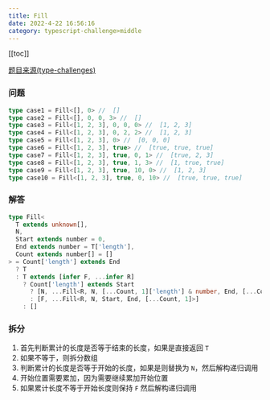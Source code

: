 ```yaml
---
title: Fill
date: 2022-4-22 16:56:16
category: typescript-challenge>middle
---
```


[[toc]]

[题目来源(type-challenges)](https://github.com/type-challenges/type-challenges/blob/main/questions/04518-medium-fill/README.md)

### 问题

```typescript
type case1 = Fill<[], 0> //  []
type case2 = Fill<[], 0, 0, 3> //  []
type case3 = Fill<[1, 2, 3], 0, 0, 0> //  [1, 2, 3]
type case4 = Fill<[1, 2, 3], 0, 2, 2> //  [1, 2, 3]
type case5 = Fill<[1, 2, 3], 0> //  [0, 0, 0]
type case6 = Fill<[1, 2, 3], true> //  [true, true, true]
type case7 = Fill<[1, 2, 3], true, 0, 1> //  [true, 2, 3]
type case8 = Fill<[1, 2, 3], true, 1, 3> //  [1, true, true]
type case9 = Fill<[1, 2, 3], true, 10, 0> //  [1, 2, 3]
type case10 = Fill<[1, 2, 3], true, 0, 10> //  [true, true, true]
```

### 解答

```typescript
type Fill<
  T extends unknown[],
  N,
  Start extends number = 0,
  End extends number = T['length'],
  Count extends number[] = []
> = Count['length'] extends End
  ? T
  : T extends [infer F, ...infer R]
    ? Count['length'] extends Start
      ? [N, ...Fill<R, N, [...Count, 1]['length'] & number, End, [...Count, 1]>]
      : [F, ...Fill<R, N, Start, End, [...Count, 1]>]
    : []
```

### 拆分

1. 首先判断累计的长度是否等于结束的长度，如果是直接返回 `T`
2. 如果不等于，则拆分数组
3. 判断累计的长度是否等于开始的长度，如果是则替换为 `N`，然后解构递归调用
4. 开始位置需要累加，因为需要继续累加开始位置
5. 如果累计长度不等于开始长度则保持 `F` 然后解构递归调用
